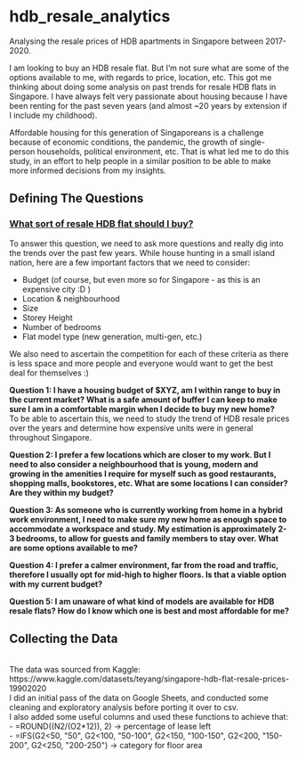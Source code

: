 # hdb_resale_analytics
Analysing the resale prices of HDB apartments in Singapore between 2017-2020.

I am looking to buy an HDB resale flat. But I’m not sure what are some of the options available to me, with regards to price, location, etc. This got me thinking about doing some analysis on past trends for resale HDB flats in Singapore. I have always felt very passionate about housing because I have been renting for the past seven years (and almost ~20 years by extension if I include my childhood). 

Affordable housing for this generation of Singaporeans is a challenge because of economic conditions, the pandemic, the growth of single-person households, political environment, etc. That is what led me to do this study, in an effort to help people in a similar position to be able to make more informed decisions from my insights.


<h2> Defining The Questions </h2>

<h3> <u> What sort of resale HDB flat should I buy? </u> </h3>
To answer this question, we need to ask more questions and really dig into the trends over the past few years. While house hunting in a small island nation, here are a few important factors that we need to consider: <br>

-  Budget (of course, but even more so for Singapore - as this is an expensive city :D )
-  Location & neighbourhood
-  Size
-  Storey Height
-  Number of bedrooms
-  Flat model type (new generation, multi-gen, etc.) <br>

We also need to ascertain the competition for each of these criteria as there is less space and more people and everyone would want to get the best deal for themselves :)

<b> Question 1: I have a housing budget of $XYZ, am I within range to buy in the current market? What is a safe amount of buffer I can keep to make sure I am in a comfortable margin when I decide to buy my new home?</b> <br>
To be able to ascertain this, we need to study the trend of HDB resale prices over the years and determine how expensive units were in general throughout Singapore.  

<b> Question 2: I prefer a few locations which are closer to my work. But I need to also consider a neighbourhood that is young, modern and growing in the amenities I require for myself such as good restaurants, shopping malls, bookstores, etc. What are some locations I can consider? Are they within my budget? </b> <br>

<b> Question 3: As someone who is currently working from home in a hybrid work environment, I need to make sure my new home as enough space to accommodate a workspace and study. My estimation is approximately 2-3 bedrooms, to allow for guests and family members to stay over. What are some options available to me? </b> <br>

<b> Question 4: I prefer a calmer environment, far from the road and traffic, therefore I usually opt for mid-high to higher floors. Is that a viable option with my current budget? </b>

<b> Question 5: I am unaware of what kind of models are available for HDB resale flats? How do I know which one is best and most affordable for me? </b>


<h2> Collecting the Data </h2><br>
The data was sourced from Kaggle: https://www.kaggle.com/datasets/teyang/singapore-hdb-flat-resale-prices-19902020 <br>
I did an initial pass of the data on Google Sheets, and conducted some cleaning and exploratory analysis before porting it over to csv.<br>
I also added some useful columns and used these functions to achieve that: <br>
- =ROUND((N2/(O2*12)), 2) → percentage of lease left <br>
- =IFS(G2<50, "50", G2<100, "50-100", G2<150, "100-150", G2<200, "150-200", G2<250, "200-250") → category for floor area


